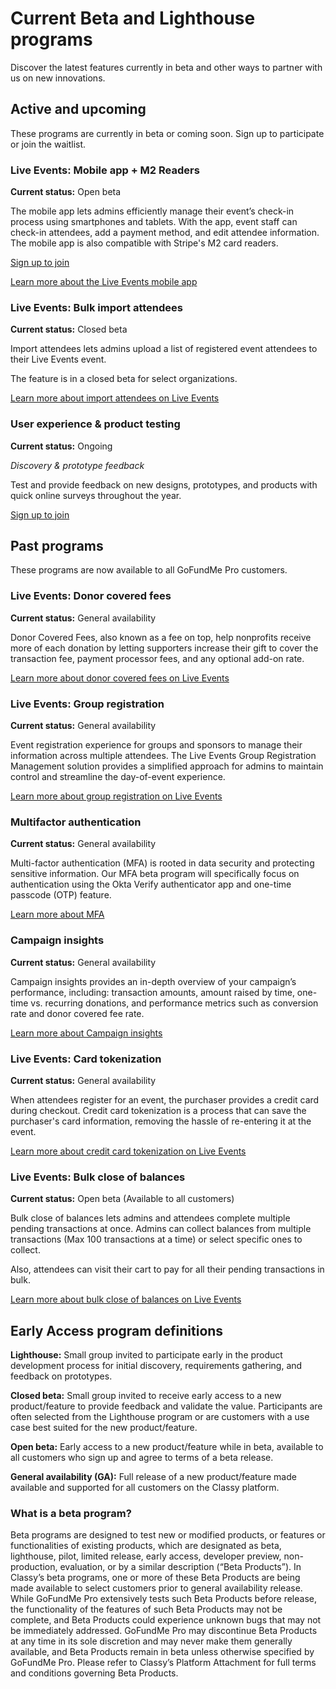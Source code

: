 # Current Beta and Lighthouse programs

Discover the latest features currently in beta and other ways to partner with us on new innovations.

## Active and upcoming

These programs are currently in beta or coming soon. Sign up to participate or join the waitlist.

### Live Events: Mobile app + M2 Readers

**Current status:** Open beta

The mobile app lets admins efficiently manage their event’s check-in process using smartphones and tablets. With the app, event staff can check-in attendees, add a payment method, and edit attendee information. The mobile app is also compatible with Stripe's M2 card readers.

[Sign up to join](https://learn.classy.org/classy-live-mobile-app-beta.html?utm_source=early_access_hub&utm_medium=microsite&utm_campaign=lighthouse_beta_programs)

[Learn more about the Live Events mobile app](/help-center/classy-live/mobile-app/)

### Live Events: Bulk import attendees

**Current status:** Closed beta

Import attendees lets admins upload a list of registered event attendees to their Live Events event.

The feature is in a closed beta for select organizations.

[Learn more about import attendees on Live Events](/help-center/classy-live/import-attendees/)

### User experience & product testing

**Current status:** Ongoing

_Discovery & prototype feedback_

Test and provide feedback on new designs, prototypes, and products with quick online surveys throughout the year.

[Sign up to join](https://t.maze.co/141715913?guerilla=true&utm_source=early_access_hub&utm_medium=microsite&utm_campaign=lighthouse_beta_programs)

## Past programs

These programs are now available to all GoFundMe Pro customers.

### Live Events: Donor covered fees

**Current status:** General availability

Donor Covered Fees, also known as a fee on top, help nonprofits receive more of each donation by letting supporters increase their gift to cover the transaction fee, payment processor fees, and any optional add-on rate.

[Learn more about donor covered fees on Live Events](https://support.classy.org/s/article/donor-covered-fees-classy-live)

### Live Events: Group registration

**Current status:** General availability

Event registration experience for groups and sponsors to manage their information across multiple attendees. The Live Events Group Registration Management solution provides a simplified approach for admins to maintain control and streamline the day-of-event experience.

[Learn more about group registration on Live Events](https://support.classy.org/s/article/group-registration-on-classy-live)

### Multifactor authentication

**Current status:** General availability

Multi-factor authentication (MFA) is rooted in data security and protecting sensitive information. Our MFA beta program will specifically focus on authentication using the Okta Verify authenticator app and one-time passcode (OTP) feature.

[Learn more about MFA](/help-center/multifactor-authentication/)

### Campaign insights

**Current status:** General availability

Campaign insights provides an in-depth overview of your campaign’s performance, including: transaction amounts, amount raised by time, one-time vs. recurring donations, and performance metrics such as conversion rate and donor covered fee rate.

[Learn more about Campaign insights](/help-center/campaign-insights/)

### Live Events: Card tokenization

**Current status:** General availability

When attendees register for an event, the purchaser provides a credit card during checkout. Credit card tokenization is a process that can save the purchaser's card information, removing the hassle of re-entering it at the event.

[Learn more about credit card tokenization on Live Events](https://support.classy.org/s/article/credit-card-tokenization)

### Live Events: Bulk close of balances

**Current status:** Open beta (Available to all customers)

Bulk close of balances lets admins and attendees complete multiple pending transactions at once. Admins can collect balances from multiple transactions (Max 100 transactions at a time) or select specific ones to collect.

Also, attendees can visit their cart to pay for all their pending transactions in bulk.

[Learn more about bulk close of balances on Live Events](https://support.classy.org/s/article/bulk-close-balances-in-classy-live)

## Early Access program definitions

**Lighthouse:** Small group invited to participate early in the product development process for initial discovery, requirements gathering, and feedback on prototypes.

**Closed beta:** Small group invited to receive early access to a new product/feature to provide feedback and validate the value. Participants are often selected from the Lighthouse program or are customers with a use case best suited for the new product/feature.

**Open beta:** Early access to a new product/feature while in beta, available to all customers who sign up and agree to terms of a beta release.

**General availability (GA):** Full release of a new product/feature made available and supported for all customers on the Classy platform.

### What is a beta program?

Beta programs are designed to test new or modified products, or features or functionalities of existing products, which are designated as beta, lighthouse, pilot, limited release, early access, developer preview, non-production, evaluation, or by a similar description (“Beta Products”). In Classy’s beta programs, one or more of these Beta Products are being made available to select customers prior to general availability release. While GoFundMe Pro extensively tests such Beta Products before release, the functionality of the features of such Beta Products may not be complete, and Beta Products could experience unknown bugs that may not be immediately addressed. GoFundMe Pro may discontinue Beta Products at any time in its sole discretion and may never make them generally available, and Beta Products remain in beta unless otherwise specified by GoFundMe Pro. Please refer to Classy’s Platform Attachment for full terms and conditions governing Beta Products.
